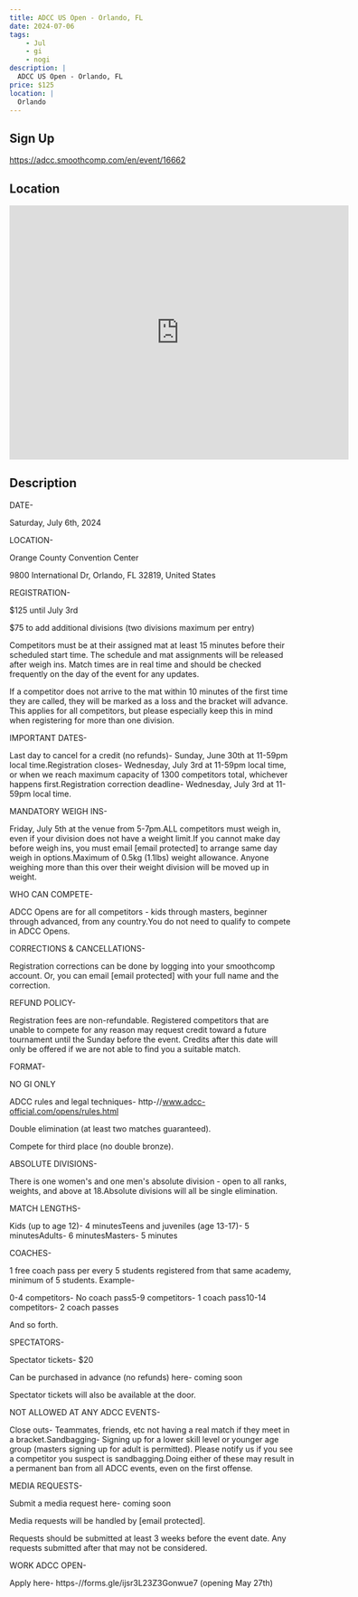 ```yaml
---
title: ADCC US Open - Orlando, FL
date: 2024-07-06
tags:
    - Jul
    - gi 
    - nogi 
description: |
  ADCC US Open - Orlando, FL
price: $125
location: |
  Orlando
---
```

## Sign Up
https://adcc.smoothcomp.com/en/event/16662

## Location
<iframe src="https://www.google.com/maps/embed?pb=!1m18!1m12!1m3!1d12345.6789!2d-81.4694363!3d28.4248274!2m3!1f0!2f0!3f0!3m2!1i1024!2i768!4f13.1!3m3!1m2!1s0x0%3A0x0!2z28.4248274!5e0!3m2!1sen!2sus!4v1234567890" width="600" height="450" style="border:0;" allowfullscreen="" loading="lazy"></iframe>

## Description
DATE- 


Saturday, July 6th, 2024


LOCATION-


Orange County Convention Center


9800 International Dr, Orlando, FL 32819, United States


REGISTRATION-


$125 until July 3rd


$75 to add additional divisions (two divisions maximum per entry)


Competitors must be at their assigned mat at least 15 minutes before their scheduled start time. The schedule and mat assignments will be released after weigh ins. Match times are in real time and should be checked frequently on the day of the event for any updates.


If a competitor does not arrive to the mat within 10 minutes of the first time they are called, they will be marked as a loss and the bracket will advance. This applies for all competitors, but please especially keep this in mind when registering for more than one division.


IMPORTANT DATES-


Last day to cancel for a credit (no refunds)- Sunday, June 30th at 11-59pm local time.Registration closes- Wednesday, July 3rd at 11-59pm local time, or when we reach maximum capacity of 1300 competitors total, whichever happens first.Registration correction deadline- Wednesday, July 3rd at 11-59pm local time.


MANDATORY WEIGH INS-


Friday, July 5th at the venue from 5-7pm.ALL competitors must weigh in, even if your division does not have a weight limit.If you cannot make day before weigh ins, you must email [email protected] to arrange same day weigh in options.Maximum of 0.5kg (1.1lbs) weight allowance. Anyone weighing more than this over their weight division will be moved up in weight.


WHO CAN COMPETE-


ADCC Opens are for all competitors - kids through masters, beginner through advanced, from any country.You do not need to qualify to compete in ADCC Opens.


CORRECTIONS & CANCELLATIONS-


Registration corrections can be done by logging into your smoothcomp account. Or, you can email [email protected] with your full name and the correction.


REFUND POLICY-


Registration fees are non-refundable. Registered competitors that are unable to compete for any reason may request credit toward a future tournament until the Sunday before the event. Credits after this date will only be offered if we are not able to find you a suitable match.


FORMAT-



NO GI ONLY


ADCC rules and legal techniques- http-//www.adcc-official.com/opens/rules.html


Double elimination (at least two matches guaranteed).


Compete for third place (no double bronze).



ABSOLUTE DIVISIONS-


There is one women's and one men's absolute division - open to all ranks, weights, and above at 18.Absolute divisions will all be single elimination.


MATCH LENGTHS-


Kids (up to age 12)- 4 minutesTeens and juveniles (age 13-17)- 5 minutesAdults- 6 minutesMasters- 5 minutes


COACHES-


1 free coach pass per every 5 students registered from that same academy, minimum of 5 students. Example-


0-4 competitors- No coach pass5-9 competitors- 1 coach pass10-14 competitors- 2 coach passes


And so forth.


SPECTATORS-


Spectator tickets- $20


Can be purchased in advance (no refunds) here- coming soon


Spectator tickets will also be available at the door.


NOT ALLOWED AT ANY ADCC EVENTS-


Close outs- Teammates, friends, etc not having a real match if they meet in a bracket.Sandbagging- Signing up for a lower skill level or younger age group (masters signing up for adult is permitted). Please notify us if you see a competitor you suspect is sandbagging.Doing either of these may result in a permanent ban from all ADCC events, even on the first offense.


MEDIA REQUESTS-


Submit a media request here- coming soon


Media requests will be handled by [email protected].


Requests should be submitted at least 3 weeks before the event date. Any requests submitted after that may not be considered.


WORK ADCC OPEN-


Apply here- https-//forms.gle/ijsr3L23Z3Gonwue7 (opening May 27th)
